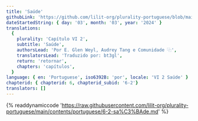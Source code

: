 ```yaml
---
title: 'Saúde'
githubLink: 'https://github.com/lilit-org/plurality-portuguese/blob/main/contents/portuguese/6-2-sa%C3%BAde.md'
dateStartedString: { day: '03', month: '03', year: '2024' }
translations:
  {
    plurality: 'Capítulo VI 2',
    subtitle: 'Saúde',
    authorsLead: 'Por E. Glen Weyl, Audrey Tang e Comunidade ⿻',
    translatorsLead: 'Traduzido por: bt3gl',
    return: 'retornar',
    chapters: 'capítulos',
  }
language: { en: 'Portuguese', iso6392B: 'por', locale: 'VI 2 Saúde' }
chapterid: { chapterid: 6, chapterid_subid: '6-2'}
translators: []
---
```

{% readdynamiccode 'https://raw.githubusercontent.com/lilit-org/plurality-portuguese/main/contents/portuguese/6-2-sa%C3%BAde.md' %}